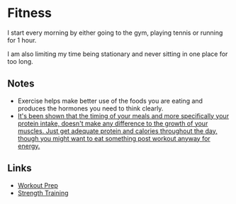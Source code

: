 # Fitness

I start every morning by either going to the gym, playing tennis or running for 1 hour.

I am also limiting my time being stationary and never sitting in one place for too long.

## Notes

- Exercise helps make better use of the foods you are eating and produces the hormones you need to think clearly.
- [It's been shown that the timing of your meals and more specifically your protein intake, doesn't make any difference to the growth of your muscles. Just get adequate protein and calories throughout the day, though you might want to eat something post workout anyway for energy.](https://www.reddit.com/r/leangains/comments/9fxkof/if_you_eat_a_big_preworkout_meal_do_you_need_to/)

## Links

- [Workout Prep](https://www.julian.com/guide/muscle/prep)
- [Strength Training](http://macournoyer.com/blog/2013/08/22/strength/)
